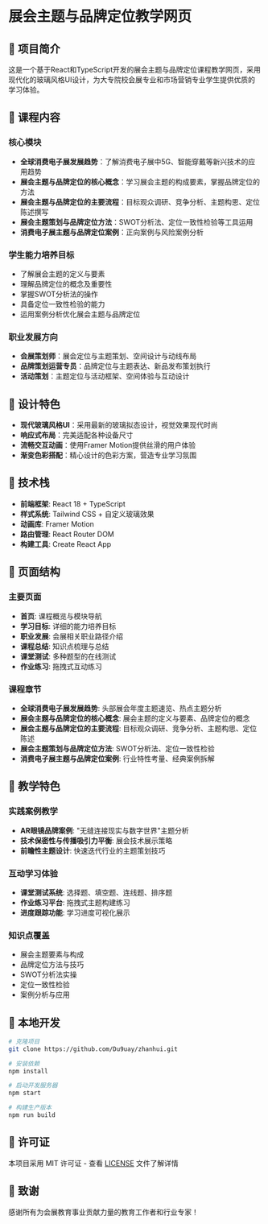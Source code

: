# 展会主题与品牌定位教学网页

## 📖 项目简介

这是一个基于React和TypeScript开发的展会主题与品牌定位课程教学网页，采用现代化的玻璃风格UI设计，为大专院校会展专业和市场营销专业学生提供优质的学习体验。

## 🎯 课程内容

### 核心模块
- **全球消费电子展发展趋势**：了解消费电子展中5G、智能穿戴等新兴技术的应用趋势
- **展会主题与品牌定位的核心概念**：学习展会主题的构成要素，掌握品牌定位的方法
- **展会主题与品牌定位的主要流程**：目标观众调研、竞争分析、主题构思、定位陈述撰写
- **展会主题策划与品牌定位方法**：SWOT分析法、定位一致性检验等工具运用
- **消费电子展主题与品牌定位案例**：正向案例与风险案例分析

### 学生能力培养目标
- 了解展会主题的定义与要素
- 理解品牌定位的概念及重要性
- 掌握SWOT分析法的操作
- 具备定位一致性检验的能力
- 运用案例分析优化展会主题与品牌定位

### 职业发展方向
- **会展策划师**：展会定位与主题策划、空间设计与动线布局
- **品牌策划运营专员**：品牌定位与主题表达、新品发布策划执行
- **活动策划**：主题定位与活动框架、空间体验与互动设计

## 🎨 设计特色

- **现代玻璃风格UI**：采用最新的玻璃拟态设计，视觉效果现代时尚
- **响应式布局**：完美适配各种设备尺寸
- **流畅交互动画**：使用Framer Motion提供丝滑的用户体验
- **渐变色彩搭配**：精心设计的色彩方案，营造专业学习氛围

## 🚀 技术栈

- **前端框架**: React 18 + TypeScript
- **样式系统**: Tailwind CSS + 自定义玻璃效果
- **动画库**: Framer Motion
- **路由管理**: React Router DOM
- **构建工具**: Create React App

## 📱 页面结构

### 主要页面
- **首页**: 课程概览与模块导航
- **学习目标**: 详细的能力培养目标
- **职业发展**: 会展相关职业路径介绍
- **课程总结**: 知识点梳理与总结
- **课堂测试**: 多种题型的在线测试
- **作业练习**: 拖拽式互动练习

### 课程章节
- **全球消费电子展发展趋势**: 头部展会年度主题速览、热点主题分析
- **展会主题与品牌定位的核心概念**: 展会主题的定义与要素、品牌定位的概念
- **展会主题与品牌定位的主要流程**: 目标观众调研、竞争分析、主题构思、定位陈述
- **展会主题策划与品牌定位方法**: SWOT分析法、定位一致性检验
- **消费电子展主题与品牌定位案例**: 行业特性考量、经典案例拆解

## 🎯 教学特色

### 实践案例教学
- **AR眼镜品牌案例**: "无缝连接现实与数字世界"主题分析
- **技术保密性与传播吸引力平衡**: 展会技术展示策略
- **前瞻性主题设计**: 快速迭代行业的主题策划技巧

### 互动学习体验
- **课堂测试系统**: 选择题、填空题、连线题、排序题
- **作业练习平台**: 拖拽式主题构建练习
- **进度跟踪功能**: 学习进度可视化展示

### 知识点覆盖
- 展会主题要素与构成
- 品牌定位方法与技巧
- SWOT分析法实操
- 定位一致性检验
- 案例分析与应用

## 🔧 本地开发

```bash
# 克隆项目
git clone https://github.com/Du9uay/zhanhui.git

# 安装依赖
npm install

# 启动开发服务器
npm start

# 构建生产版本
npm run build
```

## 📄 许可证

本项目采用 MIT 许可证 - 查看 [LICENSE](LICENSE) 文件了解详情

## 🙏 致谢

感谢所有为会展教育事业贡献力量的教育工作者和行业专家！